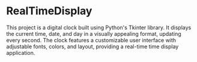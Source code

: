 # RealTimeDisplay
This project is a digital clock built using Python's Tkinter library. It displays the current time, date, and day in a visually appealing format, updating every second. The clock features a customizable user interface with adjustable fonts, colors, and layout, providing a real-time time display application.
